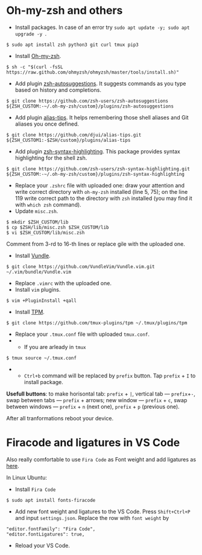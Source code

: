 # Oh-my-zsh and others

- Install packages. In case of an error try `sudo apt update -y; sudo apt upgrade -y `.
```
$ sudo apt install zsh python3 git curl tmux pip3
```
- Install [Oh-my-zsh](https://ohmyz.sh/).
```
$ sh -c "$(curl -fsSL https://raw.github.com/ohmyzsh/ohmyzsh/master/tools/install.sh)"
```
- Add plugin [zsh-autosuggestions](https://github.com/zsh-users/zsh-autosuggestions/blob/master/INSTALL.md). It suggests commands as you type based on history and completions.
```
$ git clone https://github.com/zsh-users/zsh-autosuggestions ${ZSH_CUSTOM:-~/.oh-my-zsh/custom}/plugins/zsh-autosuggestions
```
- Add plugin [alias-tips](https://github.com/djui/alias-tips). It helps remembering those shell aliases and Git aliases you once defined.
```
$ git clone https://github.com/djui/alias-tips.git ${ZSH_CUSTOM1:-$ZSH/custom}/plugins/alias-tips
```
- Add plugin [zsh-syntax-highlighting](https://github.com/zsh-users/zsh-syntax-highlighting/blob/master/INSTALL.md). This package provides syntax highlighting for the shell zsh.
```
$ git clone https://github.com/zsh-users/zsh-syntax-highlighting.git ${ZSH_CUSTOM:-~/.oh-my-zsh/custom}/plugins/zsh-syntax-highlighting
```
- Replace your `.zshrc` file with uploaded one: draw your attention and write correct directory with `oh-my-zsh` installed (line 5, 75); on the line 119 write correct path to the directory with `zsh` installed (you may find it with `which zsh` command).
- Update `misc.zsh`.
```
$ mkdir $ZSH_CUSTOM/lib 
$ cp $ZSH/lib/misc.zsh $ZSH_CUSTOM/lib
$ vi $ZSH_CUSTOM/lib/misc.zsh
```
Comment from 3-rd to 16-th lines or replace gile with the uploaded one.
- Install [Vundle](https://github.com/VundleVim/Vundle.vim).
```
$ git clone https://github.com/VundleVim/Vundle.vim.git ~/.vim/bundle/Vundle.vim
```
- Replace `.vimrc` with the uploaded one.
- Install `vim` plugins.

[//]: # (Launch `vim` and run `:PluginInstall`)
```
$ vim +PluginInstall +qall
```
- Install [TPM](https://github.com/tmux-plugins/tpm).
```
$ git clone https://github.com/tmux-plugins/tpm ~/.tmux/plugins/tpm
```
- Replace your `.tmux.conf` file with uploaded `tmux.conf`. 
- - If you are arleady in `tmux`
```
$ tmux source ~/.tmux.conf
```
- - `Ctrl+b` command will be replaced by `prefix` button. Tap `prefix` + `I` to install package.

**Usefull buttons**: to make horisontal tab: `prefix` + `|`, vertical tab — `prefix`+`-`, swap between tabs — `prefix` + arrows; new window — `prefix` + `c`, swap between windows — `prefix` + `n` (next one), `prefix` + `p` (previous one).

After all tranformations reboot your device.

# Firacode and ligatures in VS Code

Also really comfortable to use `Fira Code` as Font weight and add ligatures as [here](https://github.com/tonsky/FiraCode/wiki/VS-Code-Instructions).

In Linux Ubuntu:
- Install `Fira Code`
```
$ sudo apt install fonts-firacode
```
- Add new font weight and ligatures to the VS Code. Press `Shift+Ctrl+P` and input `settings.json`. Replace the row with `font weight` by
```
"editor.fontFamily": "Fira Code",
"editor.fontLigatures": true,
```
- Reload your VS Code.
